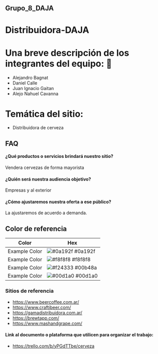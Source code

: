 ## Grupo_8_DAJA
# Distribuidora-DAJA

# Una breve descripción de los integrantes del equipo: 👋

- Alejandro Bagnat
- Daniel Calle
- Juan Ignacio Gaitan
- Alejo Nahuel Cavanna


# Temática del sitio: 
- Distribuidora de cerveza


## FAQ

#### ¿Qué productos o servicios brindará nuestro sitio?

Vendera cervezas de forma mayorista

#### ¿Quién será nuestra audiencia objetivo?

Empresas y al exterior

#### ¿Cómo ajustaremos nuestra oferta a ese público?

La ajustaremos de acuerdo a demanda.



## Color de referencia

| Color             | Hex                                                                |
| ----------------- | ------------------------------------------------------------------ |
| Example Color | ![#0a192f](https://via.placeholder.com/10/0a192f?text=+) #0a192f |
| Example Color | ![#f8f8f8](https://via.placeholder.com/10/f8f8f8?text=+) #f8f8f8 |
| Example Color | ![#f24333](https://via.placeholder.com/10/00b48a?text=+) #00b48a |
| Example Color | ![#00d1a0](https://via.placeholder.com/10/00b48a?text=+) #00d1a0 |

### Sitios de referencia

- https://www.beercoffee.com.ar/
- https://www.craftibeer.com/
- https://gamadistribuidora.com.ar/
- https://brewtapp.com/
- https://www.mashandgrape.com/


#### Link al documento o plataforma que utilicen para organizar el trabajo:

- https://trello.com/b/yPGdTTbe/cerveza
